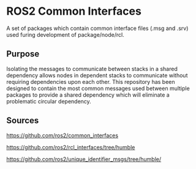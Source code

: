 # ROS2 Common Interfaces

A set of packages which contain common interface files (.msg and .srv) used furing development of package/node/rcl.

## Purpose

Isolating the messages to communicate between stacks in a shared dependency allows nodes in dependent stacks to communicate without requiring dependencies upon each other.
This repository has been designed to contain the most common messages used between multiple packages to provide a shared dependency which will eliminate a problematic circular dependency.

## Sources

https://github.com/ros2/common_interfaces

https://github.com/ros2/rcl_interfaces/tree/humble

https://github.com/ros2/unique_identifier_msgs/tree/humble/